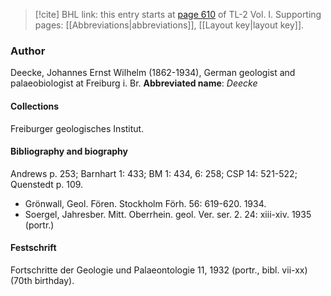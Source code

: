 > [!cite] BHL link: this entry starts at [page 610](https://www.biodiversitylibrary.org/page/33120741) of TL-2 Vol. I.
> Supporting pages: [[Abbreviations|abbreviations]], [[Layout key|layout key]].

### Author

Deecke, Johannes Ernst Wilhelm (1862-1934), German geologist and palaeobiologist at Freiburg i. Br. 
**Abbreviated name**: *Deecke*

#### Collections

Freiburger geologisches Institut.

#### Bibliography and biography

Andrews p. 253; Barnhart 1: 433; BM 1: 434, 6: 258; CSP 14: 521-522; Quenstedt p. 109.
- Grönwall, Geol. Fören. Stockholm Förh. 56: 619-620. 1934.
- Soergel, Jahresber. Mitt. Oberrhein. geol. Ver. ser. 2. 24: xiii-xiv. 1935 (portr.)

#### Festschrift

Fortschritte der Geologie und Palaeontologie 11, 1932 (portr., bibl. vii-xx) (70th birthday).

